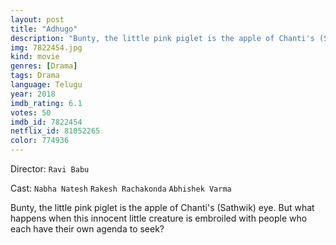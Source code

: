 ```yaml
---
layout: post
title: "Adhugo"
description: "Bunty, the little pink piglet is the apple of Chanti's (Sathwik) eye. But what happens when this innocent little creature is embroiled with people who each have their own agenda to seek?.."
img: 7822454.jpg
kind: movie
genres: [Drama]
tags: Drama 
language: Telugu
year: 2018
imdb_rating: 6.1
votes: 50
imdb_id: 7822454
netflix_id: 81052265
color: 774936
---
```

Director: `Ravi Babu`  

Cast: `Nabha Natesh` `Rakesh Rachakonda` `Abhishek Varma` 

Bunty, the little pink piglet is the apple of Chanti's (Sathwik) eye. But what happens when this innocent little creature is embroiled with people who each have their own agenda to seek?